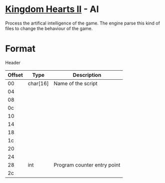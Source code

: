 # [Kingdom Hearts II](../../index) - AI

Process the artifical intelligence of the game. The engine parse this kind of files to change the behaviour of the game.

# Format

Header

| Offset | Type  | Description
|--------|-------|------------
| 00     | char[16] | Name of the script
| 04     |       | 
| 08     |       | 
| 0c     |       |
| 10     |       | 
| 14     |       | 
| 18     |       | 
| 1c     |       |
| 20     |       | 
| 24     |       | 
| 28     | int   | Program counter entry point
| 2c     |       |